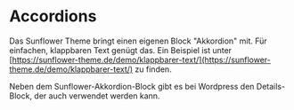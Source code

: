 # Accordions

Das Sunflower Theme bringt einen eigenen Block "Akkordion" mit. Für einfachen, klappbaren Text genügt das. Ein Beispiel ist unter [https://sunflower-theme.de/demo/klappbarer-text/](https://sunflower-theme.de/demo/klappbarer-text/) zu finden.

Neben dem Sunflower-Akkordion-Block gibt es bei Wordpress den Details-Block, der auch verwendet werden kann.
